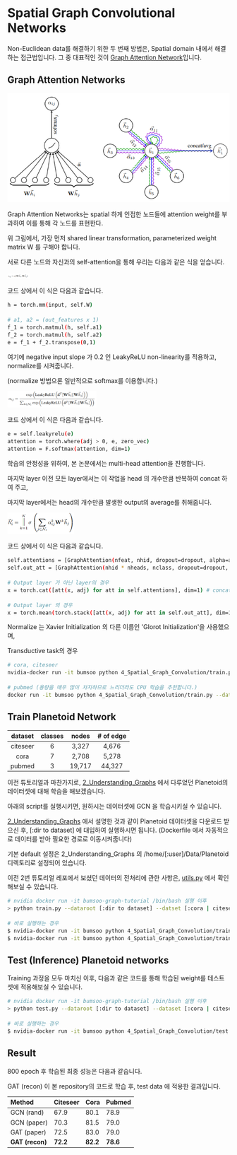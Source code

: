 # Spatial Graph Convolutional Networks

Non-Euclidean data를 해결하기 위한 두 번째 방법은, Spatial domain 내에서 해결하는 접근법입니다.
그 중 대표적인 것이 [Graph Attention Network](https://arxiv.org/pdf/1710.10903.pdf)입니다.

## Graph Attention Networks

<p align="center"><img src="./imgs/GAT.png"></p>

Graph Attention Networks는 spatial 하게 인접한 노드들에 attention weight를 부과하여 이를 통해 각 노드를 표현한다.

위 그림에서, 가장 먼저 shared linear transformation, parameterized weight matrix W 를 구해야 합니다.

서로 다른 노드와 자신과의 self-attention을 통해 우리는 다음과 같은 식을 얻습니다.

<p align="left"><img width="10%" src="./imgs/e_ij.png"></p>

코드 상에서 이 식은 다음과 같습니다.

```bash
h = torch.mm(input, self.W)

# a1, a2 = (out_features x 1)
f_1 = torch.matmul(h, self.a1)
f_2 = torch.matmul(h, self.a2)
e = f_1 + f_2.transpose(0,1)
```

여기에 negative input slope 가 0.2 인 LeakyReLU non-linearity를 적용하고, normalize를 시켜줍니다.

(normalize 방법으론 일반적으로 softmax를 이용합니다.)

<p align="left"><img width="40%" src="./imgs/a_ij.png"></p>

코드 상에서 이 식은 다음과 같습니다.

```bash
e = self.leakyrelu(e)
attention = torch.where(adj > 0, e, zero_vec)
attention = F.softmax(attention, dim=1)
```

학습의 안정성을 위하여, 본 논문에서는 multi-head attention을 진행합니다.

마지막 layer 이전 모든 layer에서는 이 작업을 head 의 개수만큼 반복하여 concat 하여 주고,

마지막 layer에서는 head의 개수만큼 발생한 output의 average를 취해줍니다.

<p align="left"><img width="30%" src="./imgs/multi_head.png"></p>

코드 상에서 이 식은 다음과 같습니다.

```bash
self.attentions = [GraphAttention(nfeat, nhid, dropout=dropout, alpha=alpha, concat=True) for _ in range(nheads)] # concat
self.out_att = [GraphAttention(nhid * nheads, nclass, dropout=dropout, alpha=alpha, concat=False) for _ in range(nouts)]

# Output layer 가 아닌 layer의 경우
x = torch.cat([att(x, adj) for att in self.attentions], dim=1) # concat

# Output layer 의 경우
x = torch.mean(torch.stack([att(x, adj) for att in self.out_att], dim=1), dim=1) # avg (for pubmed)
```

Normalize 는 Xavier Initialization 의 다른 이름인 'Glorot Initialization'을 사용했으며,

Transductive task의 경우
```bash
# cora, citeseer
nvidia-docker run -it bumsoo python 4_Spatial_Graph_Convolution/train.py --dataset [:dataset] --weight_decay 5e-4 --dropout 0.6 --nb_heads 8 --nb_outs 1

# pubmed (용량을 매우 많이 차지하므로 느리더라도 CPU 학습을 추천합니다.)
docker run -it bumsoo python 4_Spatial_Graph_Convolution/train.py --dataset pubmed --weight_decay 1e-3 --dropout 0.6 --nb_heads 8 --nb_outs 8
```

## Train Planetoid Network

| dataset | classes | nodes | # of  edge  |
|:-------:|:-------:|:-----:|:-----------:|
| citeseer| 6       | 3,327 | 4,676       |
| cora    | 7       | 2,708 | 5,278       |
| pubmed  | 3       | 19,717| 44,327      |


이전 튜토리얼과 마찬가지로, [2_Understanding_Graphs](../2_Understanding_Graphs) 에서 다루었던 Planetoid의 데이터셋에 대해 학습을 해보겠습니다.

아래의 script를 실행시키면, 원하시는 데이터셋에 GCN 을 학습시키실 수 있습니다.

[2_Understanding_Graphs](../2_Understanding_Graphs) 에서 설명한 것과 같이 Planetoid 데이터셋을 다운로드 받으신 후, [:dir to dataset] 에 대입하여 실행하시면 됩니다. (Dockerfile 에서 자동적으로 데이터를 받아 필요한 경로로 이동시켜줍니다)

기본 default 설정은 2_Understanding_Graphs 의 /home/[:user]/Data/Planetoid 디렉토리로 설정되어 있습니다.

이전 2번 튜토리얼 레포에서 보셨던 데이터의 전처리에 관한 사항은, [utils.py](utils.py) 에서 확인해보실 수 있습니다.

```bash
# nvidia docker run -it bumsoo-graph-tutorial /bin/bash 실행 이후
> python train.py --dataroot [:dir to dataset] --datset [:cora | citeseer | pubmed]

# 바로 실행하는 경우
$ nvidia-docker run -it bumsoo python 4_Spatial_Graph_Convolution/train.py --dataset pubmed --lr 0.01 --weight_decay 1e-3 --nb_heads 8
$ nvidia-docker run -it bumsoo python 4_Spatial_Graph_Convolution/train.py --dataset [:else] --lr 5e-3
```

## Test (Inference) Planetoid networks

Training 과정을 모두 마치신 이후, 다음과 같은 코드를 통해 학습된 weight를 테스트셋에 적용해보실 수 있습니다.

```bash
# nvidia docker run -it bumsoo-graph-tutorial /bin/bash 실행 이후
> python test.py --dataroot [:dir to dataset] --dataset [:cora | citeseer | pubmed]

# 바로 실행하는 경우
$ nvidia-docker run -it bumsoo python 4_Spatial_Graph_Convolution/test.py --dataset [:dataset]
```

## Result

800 epoch 후 학습된 최종 성능은 다음과 같습니다.

GAT (recon) 이 본 repository의 코드로 학습 후, test data 에 적용한 결과입니다.

| Method      | Citeseer | Cora | Pubmed |
|:------------|:---------|:-----|:-------|
| GCN (rand)  | 67.9     | 80.1 | 78.9   |
| GCN (paper) | 70.3     | 81.5 | 79.0   |
| GAT (paper) | 72.5     | 83.0 | 79.0   |
| **GAT (recon)** | **72.2**     | **82.2** | **78.6**   |
